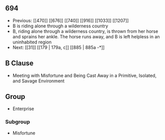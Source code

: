 ## 694
- Previous: [[470]] [[676]] [[740]] [[916]] [[1033]] [[1207]] 
- B is riding alone through a wilderness country
- B, riding alone through a wilderness country, is thrown from her horse and sprains her ankle. The horse runs away, and B is left helpless in an uninhabited region
- Next: [[31]] [[179 | 179a, c]] [[885 | 885a -*]] 

## B Clause
- Meeting with Misfortune and Being Cast Away in a Primitive, Isolated, and Savage Environment

## Group
- Enterprise

### Subgroup
- Misfortune

